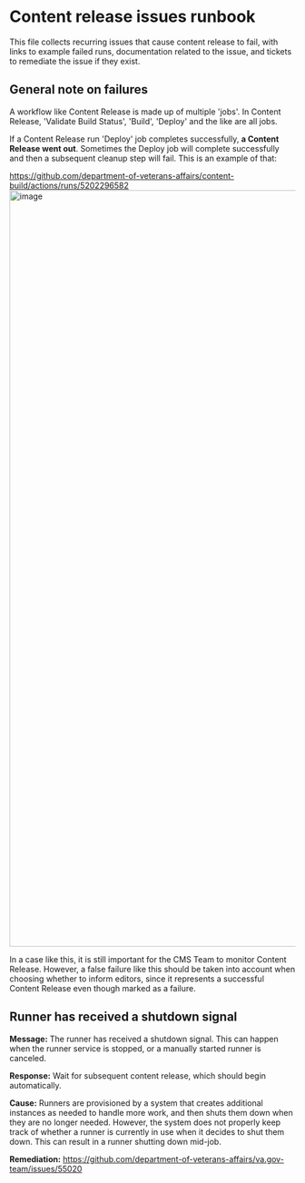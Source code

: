 # Content release issues runbook

This file collects recurring issues that cause content release to fail, with links to example failed runs, documentation related to the issue, and tickets to remediate the issue if they exist.

## General note on failures
A workflow like Content Release is made up of multiple 'jobs'. In Content Release, 'Validate Build Status', 'Build', 'Deploy' and the like are all jobs.

If a Content Release run 'Deploy' job completes successfully, **a Content Release went out**. Sometimes the Deploy job will complete successfully and then a subsequent cleanup step will fail. This is an example of that:

https://github.com/department-of-veterans-affairs/content-build/actions/runs/5202296582
<img width="1333" alt="image" src="https://github.com/department-of-veterans-affairs/content-build/assets/203623/c8f50b8a-bfda-4c24-ac8d-f7bb3f838938">

In a case like this, it is still important for the CMS Team to monitor Content Release. However, a false failure like this should be taken into account when choosing whether to inform editors, since it represents a successful Content Release even though marked as a failure.

## Runner has received a shutdown signal

**Message:** The runner has received a shutdown signal. This can happen when the runner service is stopped, or a manually started runner is canceled.

**Response:** Wait for subsequent content release, which should begin automatically. 

**Cause:** Runners are provisioned by a system that creates additional instances as needed to handle more work, and then shuts them down when they are no longer needed. However, the system does not properly keep track of whether a runner is currently in use when it decides to shut them down. This can result in a runner shutting down mid-job.

**Remediation:** https://github.com/department-of-veterans-affairs/va.gov-team/issues/55020
